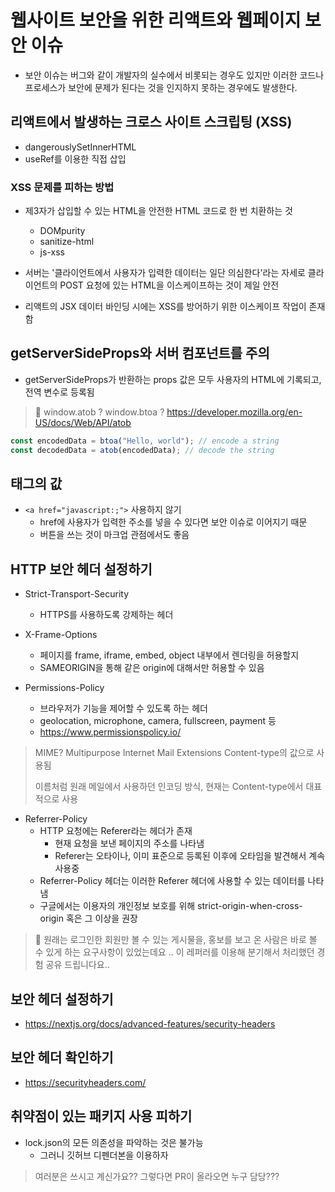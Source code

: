 # 웹사이트 보안을 위한 리액트와 웹페이지 보안 이슈
* 보안 이슈는 버그와 같이 개발자의 실수에서 비롯되는 경우도 있지만 이러한 코드나 프로세스가 보안에 문제가 된다는 것을 인지하지 못하는 경우에도 발생한다.

## 리액트에서 발생하는 크로스 사이트 스크립팅 (XSS)

* dangerouslySetInnerHTML
* useRef를 이용한 직접 삽입

### XSS 문제를 피하는 방법

* 제3자가 삽입할 수 있는 HTML을 안전한 HTML 코드로 한 번 치환하는 것
  + DOMpurity
  + sanitize-html
  + js-xss

* 서버는 '클라이언트에서 사용자가 입력한 데이터는 일단 의심한다'라는 자세로 클라이언트의 POST 요청에 있는 HTML을 이스케이프하는 것이 제일 안전

* 리액트의 JSX 데이터 바인딩 시에는 XSS를 방어하기 위한 이스케이프 작업이 존재함

## getServerSideProps와 서버 컴포넌트를 주의

* getServerSideProps가 반환하는 props 값은 모두 사용자의 HTML에 기록되고, 전역 변수로 등록됨

> 🤘 window.atob ? window.btoa ?
> https://developer.mozilla.org/en-US/docs/Web/API/atob
```js
const encodedData = btoa("Hello, world"); // encode a string
const decodedData = atob(encodedData); // decode the string
```

## <a> 태그의 값

* `<a href="javascript:;">` 사용하지 않기
  + href에 사용자가 입력한 주소를 넣을 수 있다면 보안 이슈로 이어지기 때문 
  + 버튼을 쓰는 것이 마크업 관점에서도 좋음

## HTTP 보안 헤더 설정하기

* Strict-Transport-Security
  + HTTPS를 사용하도록 강제하는 헤더

* X-Frame-Options
  + 페이지를 frame, iframe, embed, object 내부에서 렌더링을 허용할지
  + SAMEORIGIN을 통해 같은 origin에 대해서만 허용할 수 있음

* Permissions-Policy
  + 브라우저가 기능을 제어할 수 있도록 하는 헤더
  + geolocation, microphone, camera, fullscreen, payment 등
  + https://www.permissionspolicy.io/

> MIME?
> Multipurpose Internet Mail Extensions
> Content-type의 값으로 사용됨
>
> 이름처럼 원래 메일에서 사용하던 인코딩 방식, 현재는 Content-type에서 대표적으로 사용
* Referrer-Policy
  + HTTP 요청에는 Referer라는 헤더가 존재
    - 현재 요청을 보낸 페이지의 주소를 나타냄
    - Referer는 오타이나, 이미 표준으로 등록된 이후에 오타임을 발견해서 계속 사용중
  + Referrer-Policy 헤더는 이러한 Referer 헤더에 사용할 수 있는 데이터를 나타냄
  + 구글에서는 이용자의 개인정보 보호를 위해 strict-origin-when-cross-origin 혹은 그 이상을 권장

> 🤘 원래는 로그인한 회원만 볼 수 있는 게시물을, 
> 홍보를 보고 온 사람은 바로 볼 수 있게 하는 요구사항이 있었는데요 ..
> 이 레퍼러를 이용해 분기해서 처리했던 경험 공유 드립니다요..
## 보안 헤더 설정하기

* https://nextjs.org/docs/advanced-features/security-headers


## 보안 헤더 확인하기

* https://securityheaders.com/

## 취약점이 있는 패키지 사용 피하기

* lock.json의 모든 의존성을 파악하는 것은 불가능
  + 그러니 깃허브 디펜더본을 이용하자

> 여러분은 쓰시고 계신가요??
> 그렇다면 PR이 올라오면 누구 담당???